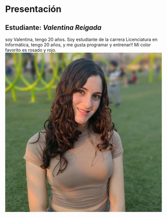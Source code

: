 # Presentación

## Estudiante: _Valentina Reigada_



soy Valentina, tengo 20 años.
Soy estudiante de la carrera Licenciatura en Informática, tengo 20 años, y me gusta programar y entrenar!! Mi color favorito es rosado y rojo.
![Yo](WhatsApp%20Image%202021-08-30%20at%2019.50.04.jpeg)


